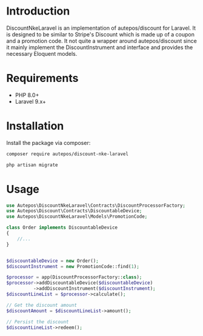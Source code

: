 # Introduction
DiscountNkeLaravel is an implementation of autepos/discount for Laravel. It is designed to be similar to Stripe's Discount which is made up of a coupon and a promotion code. It not quite a wrapper around autepos/discount since it mainly implement the DiscountInstrument and interface and provides the necessary Eloquent models.

# Requirements
- PHP 8.0+
- Laravel 9.x+

# Installation
Install the package via composer:
```bash
composer require autepos/discount-nke-laravel

php artisan migrate
```

# Usage
```php
use Autepos\DiscountNkeLaravel\Contracts\DiscountProcessorFactory;
use Autepos\Discount\Contracts\DiscountableDevice;
use Autepos\DiscountNkeLaravel\Models\PromotionCode;

class Order implements DiscountableDevice
{
    //...
}


$discountableDevice = new Order();
$discountInstrument = new PromotionCode::find(1);

$processor = app(DiscountProcessorFactory::class);
$processor->addDiscountableDevice($discountableDevice)
          ->addDiscountInstrument($discountInstrument);
$discountLineList = $processor->calculate();

// Get the discount amount
$discountAmount = $discountLineList->amount();

// Persist the discount
$discountLineList->redeem();



